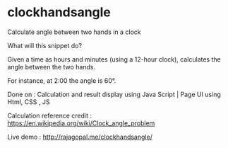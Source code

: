 # clockhandsangle

Calculate angle between two hands in a clock

What will this snippet do?

Given a time as hours and minutes (using a 12-hour clock), calculates the angle between the two hands. 

For instance, at 2:00 the angle is 60°.

Done on : Calculation and result display using Java Script | Page UI using Html, CSS , JS

Calculation reference credit : https://en.wikipedia.org/wiki/Clock_angle_problem

Live demo : http://rajagopal.me/clockhandsangle/
